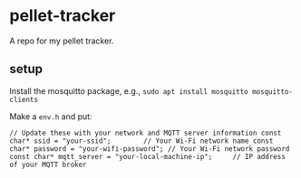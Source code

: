 # pellet-tracker
A repo for my pellet tracker.

## setup
Install the mosquitto package, e.g.,
`sudo apt install mosquitto mosquitto-clients`

Make a `env.h` and put:

`// Update these with your network and MQTT server information
const char* ssid = "your-ssid";        // Your Wi-Fi network name
const char* password = "your-wifi-password"; // Your Wi-Fi network password
const char* mqtt_server = "your-local-machine-ip";     // IP address of your MQTT broker
`
